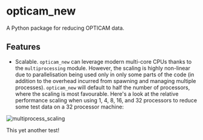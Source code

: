 # opticam_new
A Python package for reducing OPTICAM data.

## Features
- Scalable. `opticam_new` can leverage modern multi-core CPUs thanks to the `multiprocessing` module. However, the scaling is highly non-linear due to parallelisation being used only in only some parts of the code (in addition to the overhead incurred from spawning and managing multiple processes). `opticam_new` will default to half the number of processors, where the scaling is most favourable. Here's a look at the relative performance scaling when using 1, 4, 8, 16, and 32 processors to reduce some test data on a 32 processor machine:

![multiprocess_scaling](https://github.com/zairving/opticam_new/assets/121759971/8b71e6f5-9bea-4ce6-888e-0c4469fc3fc8)

This yet another test!
